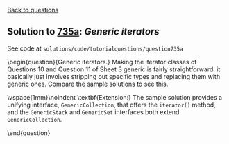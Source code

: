 [Back to questions](../README.md)

## Solution to [735a](../questions/735a): *Generic iterators*

See code at `solutions/code/tutorialquestions/question735a`

\begin{question}{Generic iterators.} Making the iterator classes of Questions 10 and Question 11 of Sheet 3 generic is fairly straightforward:
it basically just involves stripping out specific types and replacing them with generic ones.  Compare the sample solutions to see this.

\vspace{1mm}\noindent
\textbf{Extension:} The sample solution provides a unifying interface, `GenericCollection`, that offers the `iterator()`
method, and the `GenericStack` and `GenericSet` interfaces both extend `GenericCollection`.

\end{question}
